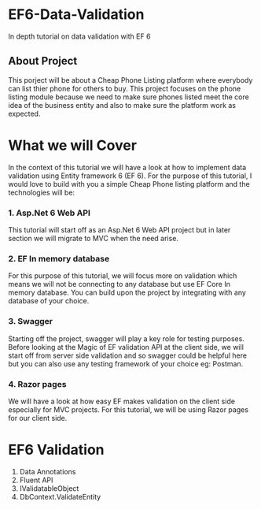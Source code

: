 # EF6-Data-Validation
In depth tutorial on data validation with EF 6

## About Project
This porject will be about a Cheap Phone Listing platform where everybody can list thier phone for others to buy. This project focuses on the phone listing module because we need to make sure phones listed meet the core idea of the business entity and also to make sure the platform work as expected.

# What we will Cover
In the context of this tutorial we will have a look at how to implement data validation using Entity framework 6 (EF 6). 
For the purpose of this tutorial, I would love to build with you a simple Cheap Phone listing platform and the technologies will be:

### 1. Asp.Net 6 Web API
This tutorial will start off as an Asp.Net 6 Web API project but in later section we will migrate to MVC when the need arise.
### 2. EF In memory database
For this purpose of this tutorial, we will focus more on validation which means we will not be connecting to any database but use EF Core In memory database. You can build upon the project by integrating with any database of your choice.
### 3. Swagger
Starting off the project, swagger will play a key role for testing purposes. Before looking at the Magic of EF validation API at the client side, we will start off from server side validation and so swagger could be helpful here but you can also use any testing framework of your choice eg: Postman.
### 4. Razor pages
We will have a look at how easy EF makes validation on the client side especially for MVC projects. For this tutorial, we will be using Razor pages for our client side.

# EF6 Validation
1. Data Annotations
2. Fluent API
3. IValidatableObject
4. DbContext.ValidateEntity
